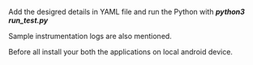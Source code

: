 Add the desigred details in YAML file and run the Python with ___python3 run_test.py___

Sample instrumentation logs are also mentioned.

Before all install your both the applications on local android device.
